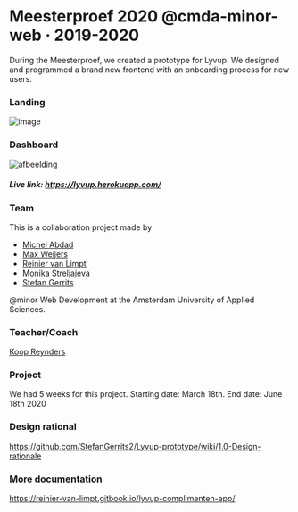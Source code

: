 # Meesterproef 2020 @cmda-minor-web · 2019-2020

During the Meesterproef, we created a prototype for Lyvup. We designed and programmed a brand new frontend with an onboarding process for new users.

### Landing
![image](https://user-images.githubusercontent.com/45566396/85022885-31ea9000-b174-11ea-8465-f0879c234ae6.png)

### Dashboard
![afbeelding](https://user-images.githubusercontent.com/25251536/85026593-2483d480-b179-11ea-800d-deeacb661c05.png)


##### Live link: https://lyvup.herokuapp.com/

### Team

This is a collaboration project made by 
* [Michel Abdad](https://github.com/mich97)
* [Max Weijers](https://github.com/mordock)
* [Reinier van Limpt](https://github.com/ReiniervanLimpt)
* [Monika Streljajeva](https://github.com/MonikaaS) 
* [Stefan Gerrits](https://github.com/StefanGerrits2) 

@minor Web Development at the Amsterdam University of Applied Sciences.

### Teacher/Coach
[Koop Reynders](https://github.com/KoopReynders)

### Project

We had 5 weeks for this project. Starting date: March 18th. End date: June 18th 2020

### Design rational
https://github.com/StefanGerrits2/Lyvup-prototype/wiki/1.0-Design-rationale

### More documentation
https://reinier-van-limpt.gitbook.io/lyvup-complimenten-app/
